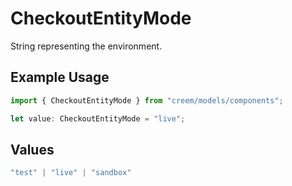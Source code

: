 # CheckoutEntityMode

String representing the environment.

## Example Usage

```typescript
import { CheckoutEntityMode } from "creem/models/components";

let value: CheckoutEntityMode = "live";
```

## Values

```typescript
"test" | "live" | "sandbox"
```